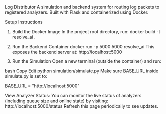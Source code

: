 Log Distributor
A simulation and backend system for routing log packets to registered analyzers.
Built with Flask and containerized using Docker.

Setup Instructions
1. Build the Docker Image
In the project root directory, run:
docker build -t resolve_ai .

2. Run the Backend Container
docker run -p 5000:5000 resolve_ai
This exposes the backend server at:
http://localhost:5000

3. Run the Simulation
Open a new terminal (outside the container) and run:

bash
Copy
Edit
python simulation/simulate.py
Make sure BASE_URL inside simulate.py is set to:

BASE_URL = "http://localhost:5000"

View Analyzer Status:
You can monitor the live status of analyzers (including queue size and online state) by visiting:
http://localhost:5000/status
Refresh this page periodically to see updates.
